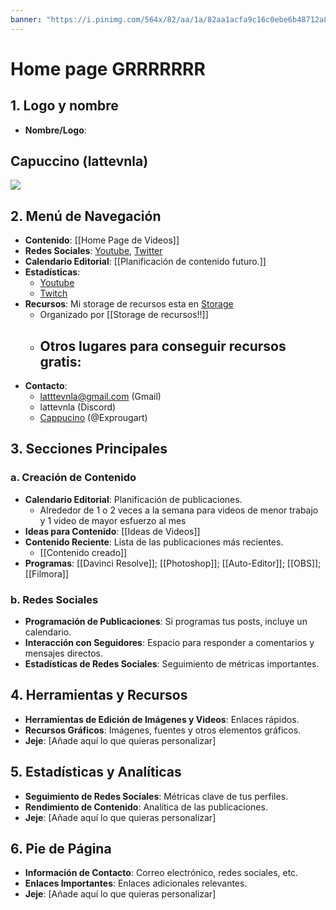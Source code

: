 ```yaml
---
banner: "https://i.pinimg.com/564x/82/aa/1a/82aa1acfa9c16c0ebe6b48712a84e121.jpg"
---
```

# Home page GRRRRRRR
## 1. Logo y nombre
- **Nombre/Logo**: 
## Capuccino (lattevnla)
<img src=https://i.pinimg.com/564x/06/cc/86/06cc8693165aca2b9a047846a7e43907.jpg> 

## 2. Menú de Navegación

- **Contenido**: [[Home Page de Videos]]
- **Redes Sociales**: [Youtube](https://www.youtube.com/channel/UC6u4HsXy_mKJ0tRIuPyfWmA), [Twitter]()
- **Calendario Editorial**: [[Planificación de contenido futuro.]]
- **Estadísticas**: 
	- [Youtube](https://studio.youtube.com/channel/UC6u4HsXy_mKJ0tRIuPyfWmA/analytics/tab-overview/period-default)
	- [Twitch](https://www.twitch.tv/lattevnla)
- **Recursos**: Mi storage de recursos esta en [Storage](https://drive.google.com/drive/u/4/folders/1SbFb8ooWdQJj_QFGBOY0DkUAhyf-TKDg)
	- Organizado por [[Storage de recursos!!]]
	- Otros lugares para conseguir recursos gratis:
		- 
- **Contacto**: 
	- latttevnla@gmail.com (Gmail)
	- lattevnla (Discord)
	- [Cappucino](https://www.roblox.com/users/1423426830/profile) (@Exprougart)

## 3. Secciones Principales

### a. Creación de Contenido

- **Calendario Editorial**: Planificación de publicaciones.
	- Alrededor de 1 o 2 veces a la semana para videos de menor trabajo y 1 video de mayor esfuerzo al mes
- **Ideas para Contenido**: [[Ideas de Videos]]
- **Contenido Reciente**: Lista de las publicaciones más recientes.
	- [[Contenido creado]]
- **Programas**: [[Davinci Resolve]]; [[Photoshop]]; [[Auto-Editor]]; [[OBS]]; [[Filmora]]

### b. Redes Sociales

- **Programación de Publicaciones**: Si programas tus posts, incluye un calendario.
- **Interacción con Seguidores**: Espacio para responder a comentarios y mensajes directos.
- **Estadísticas de Redes Sociales**: Seguimiento de métricas importantes.

## 4. Herramientas y Recursos

- **Herramientas de Edición de Imágenes y Videos**: Enlaces rápidos.
- **Recursos Gráficos**: Imágenes, fuentes y otros elementos gráficos.
- **Jeje**: [Añade aquí lo que quieras personalizar]

## 5. Estadísticas y Analíticas

- **Seguimiento de Redes Sociales**: Métricas clave de tus perfiles.
- **Rendimiento de Contenido**: Analítica de las publicaciones.
- **Jeje**: [Añade aquí lo que quieras personalizar]

## 6. Pie de Página

- **Información de Contacto**: Correo electrónico, redes sociales, etc.
- **Enlaces Importantes**: Enlaces adicionales relevantes.
- **Jeje**: [Añade aquí lo que quieras personalizar]